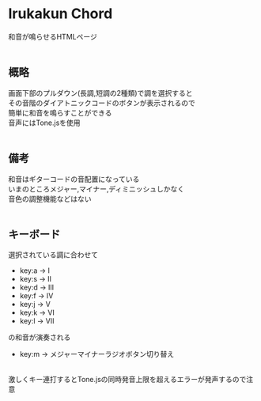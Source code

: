 # Irukakun Chord
和音が鳴らせるHTMLページ<br>
<br>

## 概略
画面下部のプルダウン(長調,短調の2種類)で調を選択すると<br>
その音階のダイアトニックコードのボタンが表示されるので<br>
簡単に和音を鳴らすことができる<br>
音声にはTone.jsを使用<br>
<br>

## 備考
和音はギターコードの音配置になっている<br>
いまのところメジャー,マイナー,ディミニッシュしかなく<br>
音色の調整機能などはない<br>
<br>

## キーボード
選択されている調に合わせて<br>

- key:a -> I
- key:s -> II
- key:d -> III
- key:f -> IV
- key:j -> V
- key:k -> VI
- key:l -> VII

の和音が演奏される<br>

- key:m -> メジャーマイナーラジオボタン切り替え

<br>
激しくキー連打するとTone.jsの同時発音上限を超えるエラーが発声するので注意